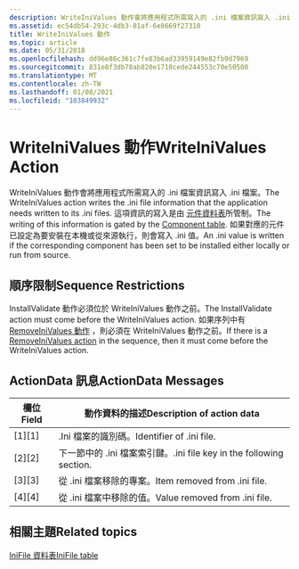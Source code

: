 ```yaml
---
description: WriteIniValues 動作會將應用程式所需寫入的 .ini 檔案資訊寫入 .ini 檔案。
ms.assetid: ec54db54-293c-4db3-81af-6e8669f27310
title: WriteIniValues 動作
ms.topic: article
ms.date: 05/31/2018
ms.openlocfilehash: dd96e86c361c7fe83b6ad33959149e82fb9d7969
ms.sourcegitcommit: 831e8f3db78ab820e1710cede244553c70e50500
ms.translationtype: MT
ms.contentlocale: zh-TW
ms.lasthandoff: 01/08/2021
ms.locfileid: "103849932"
---
```

# <a name="writeinivalues-action"></a><span data-ttu-id="afcf2-103">WriteIniValues 動作</span><span class="sxs-lookup"><span data-stu-id="afcf2-103">WriteIniValues Action</span></span>

<span data-ttu-id="afcf2-104">WriteIniValues 動作會將應用程式所需寫入的 .ini 檔案資訊寫入 .ini 檔案。</span><span class="sxs-lookup"><span data-stu-id="afcf2-104">The WriteIniValues action writes the .ini file information that the application needs written to its .ini files.</span></span> <span data-ttu-id="afcf2-105">這項資訊的寫入是由 [元件資料表](component-table.md)所管制。</span><span class="sxs-lookup"><span data-stu-id="afcf2-105">The writing of this information is gated by the [Component table](component-table.md).</span></span> <span data-ttu-id="afcf2-106">如果對應的元件已設定為要安裝在本機或從來源執行，則會寫入 .ini 值。</span><span class="sxs-lookup"><span data-stu-id="afcf2-106">An .ini value is written if the corresponding component has been set to be installed either locally or run from source.</span></span>

## <a name="sequence-restrictions"></a><span data-ttu-id="afcf2-107">順序限制</span><span class="sxs-lookup"><span data-stu-id="afcf2-107">Sequence Restrictions</span></span>

<span data-ttu-id="afcf2-108">InstallValidate 動作必須位於 WriteIniValues 動作之前。</span><span class="sxs-lookup"><span data-stu-id="afcf2-108">The InstallValidate action must come before the WriteIniValues action.</span></span> <span data-ttu-id="afcf2-109">如果序列中有 [RemoveIniValues 動作](removeinivalues-action.md) ，則必須在 WriteIniValues 動作之前。</span><span class="sxs-lookup"><span data-stu-id="afcf2-109">If there is a [RemoveIniValues action](removeinivalues-action.md) in the sequence, then it must come before the WriteIniValues action.</span></span>

## <a name="actiondata-messages"></a><span data-ttu-id="afcf2-110">ActionData 訊息</span><span class="sxs-lookup"><span data-stu-id="afcf2-110">ActionData Messages</span></span>



| <span data-ttu-id="afcf2-111">欄位</span><span class="sxs-lookup"><span data-stu-id="afcf2-111">Field</span></span> | <span data-ttu-id="afcf2-112">動作資料的描述</span><span class="sxs-lookup"><span data-stu-id="afcf2-112">Description of action data</span></span>              |
|-------|-----------------------------------------|
| <span data-ttu-id="afcf2-113">\[1\]</span><span class="sxs-lookup"><span data-stu-id="afcf2-113">\[1\]</span></span> | <span data-ttu-id="afcf2-114">.Ini 檔案的識別碼。</span><span class="sxs-lookup"><span data-stu-id="afcf2-114">Identifier of .ini file.</span></span>                |
| <span data-ttu-id="afcf2-115">\[2\]</span><span class="sxs-lookup"><span data-stu-id="afcf2-115">\[2\]</span></span> | <span data-ttu-id="afcf2-116">下一節中的 .ini 檔案索引鍵。</span><span class="sxs-lookup"><span data-stu-id="afcf2-116">.ini file key in the following section.</span></span> |
| <span data-ttu-id="afcf2-117">\[3\]</span><span class="sxs-lookup"><span data-stu-id="afcf2-117">\[3\]</span></span> | <span data-ttu-id="afcf2-118">從 .ini 檔案移除的專案。</span><span class="sxs-lookup"><span data-stu-id="afcf2-118">Item removed from .ini file.</span></span>            |
| <span data-ttu-id="afcf2-119">\[4\]</span><span class="sxs-lookup"><span data-stu-id="afcf2-119">\[4\]</span></span> | <span data-ttu-id="afcf2-120">從 .ini 檔案中移除的值。</span><span class="sxs-lookup"><span data-stu-id="afcf2-120">Value removed from .ini file.</span></span>           |



 

## <a name="related-topics"></a><span data-ttu-id="afcf2-121">相關主題</span><span class="sxs-lookup"><span data-stu-id="afcf2-121">Related topics</span></span>

<dl> <dt>

[<span data-ttu-id="afcf2-122">IniFile 資料表</span><span class="sxs-lookup"><span data-stu-id="afcf2-122">IniFile table</span></span>](inifile-table.md)
</dt> </dl>

 

 



